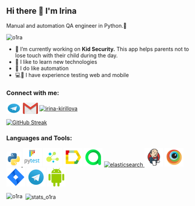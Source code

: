 ## Hi there 👋 I'm Irina  
Manual and automation QA engineer in Python.🐍

<p align="left"> <img src ="https://komarev.com/ghpvc/?username=o1ra&label=Profile%20views&color=0e75b6&style=flat" alt="o1ra" /> </p>

- 🔭 I’m currently working on **Kid Security.** This app helps parents not to lose touch with their child during the day.
- 🌱 I like to learn new technologies 
- 🤖 I do like automation 
- 💻📱 I have experience testing web and mobile 

<h3 align="left">Connect with me:</h3>
<p align="left">
<a href="https://t.me/o11ra" target="blank"><img align="center" src="logo/Telegram.svg" alt="irina-kirillova" height="30" width="40" /></a>
<a href="mailto:irinakirillova.qa@gmail.com" target="blank"> <img align="center" src="logo/gmail.png" height="30" width="40" title="My Gmail"></a>
<a href="https://linkedin.com/in/irina-kirillova" target="blank"><img align="center" src="https://raw.githubusercontent.com/rahuldkjain/github-profile-readme-generator/master/src/images/icons/Social/linked-in-alt.svg" alt="irina-kirillova" height="30" width="40" /></a>
</p>


[![GitHub Streak](https://github-readme-streak-stats.herokuapp.com?user=o1ra&theme=transparent&border_radius=4&date_format=j%20M%5B%20Y%5D)](https://git.io/streak-stats)

<h3 align="left">Languages and Tools:</h3>
<p align="left">
	<a href="https://www.python.org" target="_blank" rel="noreferrer"> <img src="https://raw.githubusercontent.com/devicons/devicon/master/icons/python/python-original.svg" alt="python" width="40" height="40"/> </a>
	<a href="https://pytest.org/en/latest/"><img title="Pytest" src="logo/Pytest.svg" width="50px"/></a>
	<a href="https://github.com/yashaka/selene"><img title="Selene" src="logo/Selene.png" width="50px"/></a>
	<a href="https://allurereport.org/"><img title="Allure_Report" src="logo/Allure_Report.svg" width="50px"/></a>
	<a href="https://qameta.io/"><img title="Allure Test Ops" src="logo/AllureTestOps.svg" width="50px"/></a>
    <a href="https://www.elastic.co" target="_blank" rel="noreferrer"> <img src="https://www.vectorlogo.zone/logos/elastic/elastic-icon.svg" alt="elasticsearch" width="40" height="40"/> </a>
    <a href="https://www.jenkins.io/"><img title="Jenkins" src="logo/Jenkins.svg" width="50px"/></a>
	<a href="https://www.browserstack.com/"><img title="Browserstack" src="logo/Browserstack.svg" width="50px"/></a>
    <a href="https://www.atlassian.com/ru/software/jira"><img title="Jira" src="logo/Jira.svg" width="50px"/></a>
    <a href="https://telegram.org/"><img title="Telegram" src="logo/Telegram.svg" width="50px"/></a>
    <a href="https://developer.android.com/studio"><img title="Android Studio" src="logo/android-studio.png" width="50px"/></a>
</p>




<p><img align="left" src="https://github-readme-stats.vercel.app/api/top-langs?username=o1ra&show_icons=true&locale=en&layout=compact" alt="o1ra" /></p>

<p>&nbsp; <img align="center" src="http://github-profile-summary-cards.vercel.app/api/cards/stats?username=o1ra&theme=github" alt="stats_o1ra" /></p> 